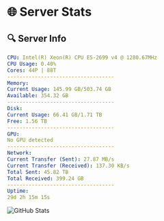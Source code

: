 # 🌐 Server Stats
## 🔍 Server Info
```yaml
CPU: Intel(R) Xeon(R) CPU E5-2699 v4 @ 1280.67MHz
CPU Usage: 0.40%
Cores: 44P | 88T
-----------------------------------
Memory:
Current Usage: 145.99 GB/503.74 GB
Available: 354.32 GB
-----------------------------------
Disk:
Current Usage: 66.41 GB/1.71 TB
Free: 1.56 TB
-----------------------------------
GPU:
No GPU detected
-----------------------------------
Network:
Current Transfer (Sent): 27.87 MB/s
Current Transfer (Received): 137.30 KB/s
Total Sent: 45.82 TB
Total Received: 399.24 GB
-----------------------------------
Uptime:
29d 2h 15m 15s
```
![GitHub Stats](https://img.shields.io/badge/Updated-2025-04-05_23:38:04-blue)